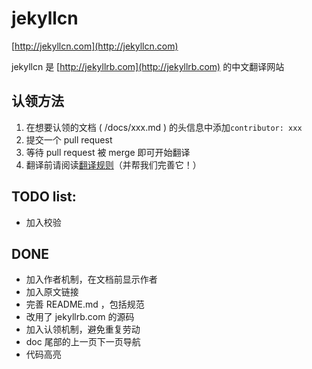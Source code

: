 jekyllcn
========

[http://jekyllcn.com](http://jekyllcn.com)

jekyllcn 是 [http://jekyllrb.com](http://jekyllrb.com) 的中文翻译网站

## 认领方法

1. 在想要认领的文档 ( /docs/xxx.md ) 的头信息中添加`contributor: xxx`
2. 提交一个 pull request
3. 等待 pull request 被 merge 即可开始翻译
4. 翻译前请阅读[翻译规则](https://github.com/jekyllcn/jekyllcn.github.io/wiki/%E7%BF%BB%E8%AF%91%E8%A7%84%E5%88%99)（并帮我们完善它！）

## TODO list:

* 加入校验

## DONE

* 加入作者机制，在文档前显示作者
* 加入原文链接
* 完善 README.md ，包括规范
* 改用了 jekyllrb.com 的源码
* 加入认领机制，避免重复劳动
* doc 尾部的上一页下一页导航
* 代码高亮
